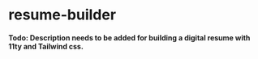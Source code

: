 # resume-builder

#### Todo: Description needs to be added for building a digital resume with 11ty and Tailwind css.
